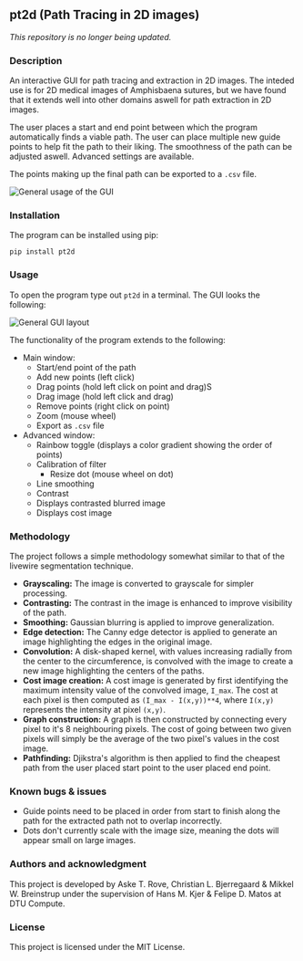 ## pt2d (Path Tracing in 2D images)

_This repository is no longer being updated._

### Description

An interactive GUI for path tracing and extraction in 2D images. The inteded use is for 2D medical images of Amphisbaena sutures, but we have found that it extends well into other domains aswell for path extraction in 2D images.

The user places a start and end point between which the program automatically finds a viable path. The user can place multiple new guide points to help fit the path to their liking. The smoothness of the path can be adjusted aswell. Advanced settings are available.

The points making up the final path can be exported to a `.csv` file.

![General usage of the GUI](./images/GUI_gif.gif)

### Installation

The program can be installed using pip:

```plaintext
pip install pt2d
```

### Usage

To open the program type out `pt2d` in a terminal. The GUI looks the following:

![General GUI layout](./images/GUI.PNG)

The functionality of the program extends to the following:

* Main window:
    * Start/end point of the path
    * Add new points (left click)
    * Drag points (hold left click on point and drag)S
    * Drag image (hold left click and drag)
    * Remove points (right click on point)
    * Zoom (mouse wheel)
    * Export as `.csv` file
* Advanced window:
    * Rainbow toggle (displays a color gradient showing the order of points)
    * Calibration of filter
        * Resize dot (mouse wheel on dot)
    * Line smoothing
    * Contrast
    * Displays contrasted blurred image
    * Displays cost image

### Methodology

The project follows a simple methodology somewhat similar to that of the livewire segmentation technique.

* **Grayscaling:** The image is converted to grayscale for simpler processing.
* **Contrasting:** The contrast in the image is enhanced to improve visibility of the path.
* **Smoothing:** Gaussian blurring is applied to improve generalization.
* **Edge detection:** The Canny edge detector is applied to generate an image highlighting the edges in the original image.
* **Convolution:** A disk-shaped kernel, with values increasing radially from the center to the circumference, is convolved with the image to create a new image highlighting the centers of the paths.
* **Cost image creation:** A cost image is generated by first identifying the maximum intensity value of the convolved image, `I_max`. The cost at each pixel is then computed as `(I_max - I(x,y))**4`, where `I(x,y)` represents the intensity at pixel `(x,y)`.
* **Graph construction:** A graph is then constructed by connecting every pixel to it's 8 neighbouring pixels. The cost of going between two given pixels will simply be the average of the two pixel's values in the cost image.
* **Pathfinding:** Djikstra's algorithm is then applied to find the cheapest path from the user placed start point to the user placed end point.

### Known bugs & issues

* Guide points need to be placed in order from start to finish along the path for the extracted path not to overlap incorrectly.
* Dots don't currently scale with the image size, meaning the dots will appear small on large images.

### Authors and acknowledgment

This project is developed by Aske T. Rove, Christian L. Bjerregaard & Mikkel W. Breinstrup under the supervision of Hans M. Kjer & Felipe D. Matos at DTU Compute.

### License

This project is licensed under the MIT License.